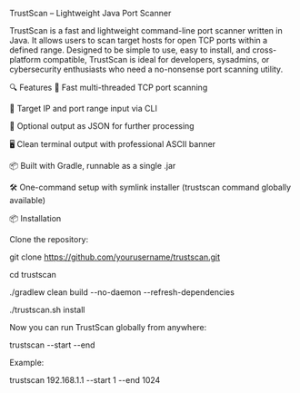 TrustScan – Lightweight Java Port Scanner

TrustScan is a fast and lightweight command-line port scanner written in Java. It allows users to scan target hosts for open TCP ports within a defined range. Designed to be simple to use, easy to install, and cross-platform compatible, TrustScan is ideal for developers, sysadmins, or cybersecurity enthusiasts who need a no-nonsense port scanning utility.

🔍 Features
🚀 Fast multi-threaded TCP port scanning

🎯 Target IP and port range input via CLI

💾 Optional output as JSON for further processing

🖥️ Clean terminal output with professional ASCII banner

📦 Built with Gradle, runnable as a single .jar

🛠️ One-command setup with symlink installer (trustscan command globally available)

📦 Installation

Clone the repository:

git clone https://github.com/yourusername/trustscan.git

cd trustscan

./gradlew clean build --no-daemon --refresh-dependencies

./trustscan.sh install

Now you can run TrustScan globally from anywhere:

trustscan <target-ip> --start <port> --end <port>

Example:

trustscan 192.168.1.1 --start 1 --end 1024


